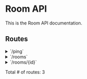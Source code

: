 # Room API

This is the Room API documentation.

## Routes

<details>
<summary>`/ping`</summary>

- [StripSlashes]()
- [voteScheduler/api/app/route.New.SetContentType.func2]()
- **/ping**
	- _GET_
		- [New.func1.1]()

</details>
<details>
<summary>`/rooms`</summary>

- [StripSlashes]()
- [voteScheduler/api/app/route.New.SetContentType.func2]()
- **/rooms**
	- _GET_
		- [pi/app/handler.(*RoomHandler).GetAll-fm]()
	- _POST_
		- [pi/app/handler.(*RoomHandler).Register-fm]()

</details>
<details>
<summary>`/rooms/{id}`</summary>

- [StripSlashes]()
- [voteScheduler/api/app/route.New.SetContentType.func2]()
- **/rooms/{id}**
	- _GET_
		- [pi/app/handler.(*RoomHandler).Get-fm]()

</details>

Total # of routes: 3

